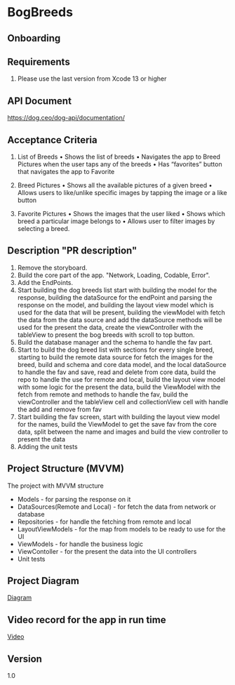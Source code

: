 # BogBreeds

## Onboarding
## Requirements
1. Please use the last version from Xcode 13 or higher

## API Document
https://dog.ceo/dog-api/documentation/

## Acceptance Criteria
1. List of Breeds
• Shows the list of breeds
• Navigates the app to Breed Pictures when the user taps any of the breeds • Has “favorites” button that navigates the app to Favorite

2. Breed Pictures
• Shows all the available pictures of a given breed
• Allows users to like/unlike specific images by tapping the image or a like button

3. Favorite Pictures
• Shows the images that the user liked
• Shows which breed a particular image belongs to • Allows user to filter images by selecting a breed.

## Description "PR description"
1. Remove the storyboard.
2. Build the core part of the app. "Network, Loading, Codable, Error".
3. Add the EndPoints.
4. Start building the dog breeds list start with building the model for the response, building the dataSource for the endPoint and parsing the response on the model, and building the layout view model which is used for the data that will be present, building the viewModel with fetch the data from the data source and add the dataSource methods will be used for the present the data, create the viewController with the tableView to present the bog breeds with scroll to top button.
5. Build the database manager and the schema to handle the fav part.
6. Start to build the dog breed list with sections for every single breed, starting to build the remote data source for fetch the images for the breed, build and schema and core data model, and the local dataSource to handle the fav and save, read and delete from core data, build the repo to handle the use for remote and local, build the layout view model with some logic for the present the data, build the ViewModel with the fetch from remote and methods to handle the fav, build the viewController and the tableView cell and collectionView cell with handle the add and remove from fav
7. Start building the fav screen, start with building the layout view model for the names, build the ViewModel to get the save fav from the core data, split between the name and images and build the view controller to present the data
8. Adding the unit tests

## Project Structure (MVVM)
The project with MVVM structure
- Models - for parsing the response on it
- DataSources(Remote and Local) - for fetch the data from network or database
- Repositories - for handle the fetching from remote and local 
- LayoutViewModels - for the map from models to be ready to use for the UI
- ViewModels - for handle the business logic
- ViewContoller - for the present the data into the UI controllers
- Unit tests

## Project Diagram
[Diagram](https://lucid.app/lucidchart/2f79dd1b-cd4c-4f80-b303-ab64ef619f95/edit?viewport_loc=-11%2C-11%2C2048%2C1203%2C0_0&invitationId=inv_81b6f980-83f1-41b3-903a-1530b7335265#)

## Video record for the app in run time
[Video](https://www.mediafire.com/file/pgcjkx1rfk4u53g/Simulator+Screen+Recording+-+iPhone+12+-+2022-11-04+at+01.36.16.mp4/file)

## Version
1.0
